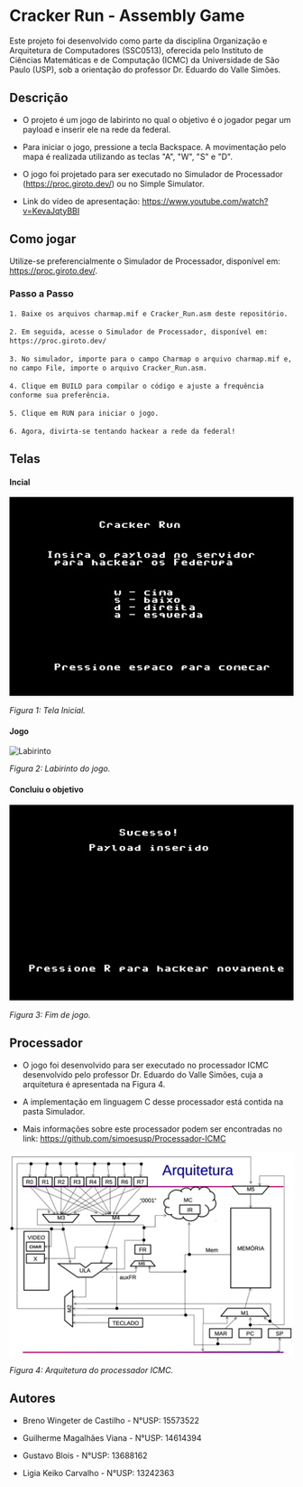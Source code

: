 
# Cracker Run - Assembly Game

Este projeto foi desenvolvido como parte da disciplina Organização e Arquitetura de Computadores (SSC0513), oferecida pelo Instituto de Ciências Matemáticas e de Computação (ICMC) da Universidade de São Paulo (USP), sob a orientação do professor Dr. Eduardo do Valle Simões. 

## Descrição

- O projeto é um jogo de labirinto no qual o objetivo é o jogador pegar um payload e inserir ele na rede da federal.

- Para iniciar o jogo, pressione a tecla Backspace. A movimentação pelo mapa é realizada utilizando as teclas "A", "W", "S" e "D".

- O jogo foi projetado para ser executado no Simulador de Processador (https://proc.giroto.dev/) ou no Simple Simulator.

- Link do vídeo de apresentação: https://www.youtube.com/watch?v=KevaJqtyBBI

## Como jogar

Utilize-se preferencialmente o Simulador de Processador, disponível em: https://proc.giroto.dev/.

### Passo a Passo

    1. Baixe os arquivos charmap.mif e Cracker_Run.asm deste repositório.

    2. Em seguida, acesse o Simulador de Processador, disponível em: https://proc.giroto.dev/

    3. No simulador, importe para o campo Charmap o arquivo charmap.mif e, no campo File, importe o arquivo Cracker_Run.asm.

    4. Clique em BUILD para compilar o código e ajuste a frequência conforme sua preferência.

    5. Clique em RUN para iniciar o jogo.

    6. Agora, divirta-se tentando hackear a rede da federal!

## Telas

#### Incial
![Tela Inicial](https://raw.githubusercontent.com/Guilherme2281/fig/refs/heads/main/Tela%20inicial.png)

*Figura 1: Tela Inicial.*


#### Jogo
![Labirinto](https://raw.githubusercontent.com/Guilherme2281/figuras/refs/heads/main/jogo.png?token=GHSAT0AAAAAAC32JO6IPC4FHYV6QPUZRP6QZ3DO7JA)

*Figura 2: Labirinto do jogo.*

#### Concluiu o objetivo
![Tela de ganhador](https://raw.githubusercontent.com/Guilherme2281/fig/refs/heads/main/Objetivo%20com%20concluido.png)

*Figura 3: Fim de jogo.*

## Processador

- O jogo foi desenvolvido para ser executado no processador ICMC desenvolvido pelo professor Dr. Eduardo do Valle Simões, cuja a arquitetura é apresentada na Figura 4. 

- A implementação em linguagem C desse processador está contida na pasta Simulador.

- Mais informações sobre este processador podem ser encontradas no link: https://github.com/simoesusp/Processador-ICMC


![Processador](https://raw.githubusercontent.com/Guilherme2281/fig/refs/heads/main/processador.png)

*Figura 4: Arquitetura do processador ICMC.*


## Autores

- Breno Wingeter de Castilho - N°USP: 15573522

- Guilherme Magalhães Viana - N°USP: 14614394

- Gustavo Blois - N°USP: 13688162

- Ligia Keiko Carvalho - N°USP: 13242363
